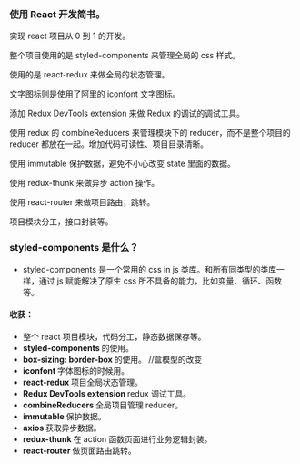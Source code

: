 ### 使用 React 开发简书。

实现 react 项目从 0 到 1 的开发。

整个项目使用的是 styled-components 来管理全局的 css 样式。

使用的是 react-redux 来做全局的状态管理。

文字图标则是使用了阿里的 iconfont 文字图标。

添加 Redux DevTools extension 来做 Redux 的调试的调试工具。

使用 redux 的 combineReducers 来管理模块下的 reducer，而不是整个项目的 reducer 都放在一起。增加代码可读性、项目目录清晰。

使用 immutable 保护数据，避免不小心改变 state 里面的数据。

使用 redux-thunk 来做异步 action 操作。

使用 react-router 来做项目路由，跳转。

项目模块分工，接口封装等。

### styled-components 是什么？

- styled-components 是一个常用的 css in js 类库。和所有同类型的类库一样，通过 js 赋能解决了原生 css 所不具备的能力，比如变量、循环、函数等。

#### 收获：

- 整个 react 项目模块，代码分工，静态数据保存等。
- <b> styled-components </b> 的使用。
- <b> box-sizing: border-box </b> 的使用。 //盒模型的改变
- <b> iconfont </b> 字体图标的时候用。
- <b> react-redux </b> 项目全局状态管理。
- <b> Redux DevTools extension </b> redux 调试工具。
- <b> combineReducers </b> 全局项目管理 reducer。
- <b> immutable </b> 保护数据。
- <b> axios </b> 获取异步数据。
- <b> redux-thunk </b> 在 action 函数页面进行业务逻辑封装。
- <b> react-router </b> 做页面路由跳转。
